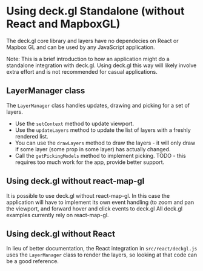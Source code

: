 # Using deck.gl Standalone (without React and MapboxGL)

The deck.gl core library and layers have no dependecies on React or
Mapbox GL and can be used by any JavaScript application.

Note: This is a brief introduction to how an application might
do a standalone integration with deck.gl. Using deck.gl this way will
likely involve extra effort and is not recommended for casual
applications.


## LayerManager class

The `LayerManager` class handles updates, drawing and picking for a set of
layers.

* Use the `setContext` method to update viewport.
* Use the `updateLayers` method to update the list of layers with a
  freshly rendered list.
* You can use the `drawLayers` method to draw the layers - it will only
  draw if some layer (some prop in some layer) has actually changed.
* Call the `getPickingModels` method to implement picking.
  TODO - this requires too much work for the app, provide better support.


## Using deck.gl without react-map-gl

It is possible to use deck.gl without react-map-gl. In this case
the application will have to implement its own event handling
(to zoom and pan the viewport, and forward hover and click events to deck.gl
All deck.gl examples currently rely on react-map-gl.


## Using deck.gl without React

In lieu of better documentation, the React
integration in `src/react/deckgl.js` uses the `LayerManager` class to render
the layers, so looking at that code can be a good reference.
